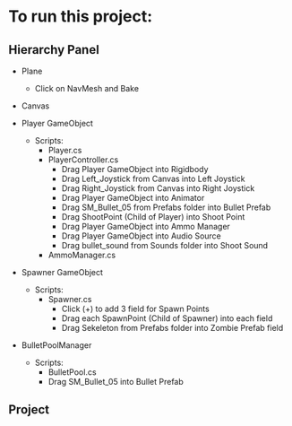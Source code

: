 # To run this project:

## Hierarchy Panel
- Plane
    - Click on NavMesh and Bake

- Canvas

- Player GameObject
    - Scripts:
        - Player.cs
        - PlayerController.cs
            - Drag Player GameObject into Rigidbody
            - Drag Left_Joystick from Canvas into Left Joystick
            - Drag Right_Joystick from Canvas into Right Joystick
            - Drag Player GameObject into Animator
            - Drag SM_Bullet_05 from Prefabs folder into Bullet Prefab
            - Drag ShootPoint (Child of Player) into Shoot Point
            - Drag Player GameObject into Ammo Manager
            - Drag Player GameObject into Audio Source
            - Drag bullet_sound from Sounds folder into Shoot Sound
        - AmmoManager.cs
        
- Spawner GameObject
    - Scripts:
        - Spawner.cs
            - Click (+) to add 3 field for Spawn Points
            - Drag each SpawnPoint (Child of Spawner) into each field
            - Drag Sekeleton from Prefabs folder into Zombie Prefab field

- BulletPoolManager
    - Scripts:
        - BulletPool.cs
        - Drag SM_Bullet_05 into Bullet Prefab

## Project
